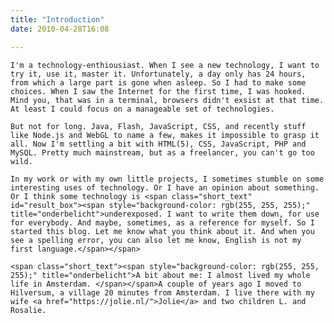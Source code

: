 ```yaml
---
title: "Introduction"
date: 2010-04-28T16:08

---
```



	I'm a technology-enthiousiast. When I see a new technology, I want to try it, use it, master it. Unfortunately, a day only has 24 hours, from which a large part is gone when asleep. So I had to make some choices. When I saw the Internet for the first time, I was hooked. Mind you, that was in a terminal, browsers didn't exsist at that time. At least I could focus on a manageable set of technologies.

	But not for long. Java, Flash, JavaScript, CSS, and recently stuff like Node.js and WebGL to name a few, makes it impossible to grasp it all. Now I'm settling a bit with HTML(5), CSS, JavaScript, PHP and MySQL. Pretty much mainstream, but as a freelancer, you can't go too wild.

	In my work or with my own little projects, I sometimes stumble on some interesting uses of technology. Or I have an opinion about something. Or I think some technology is <span class="short_text" id="result_box"><span style="background-color: rgb(255, 255, 255);" title="onderbelicht">underexposed. I want to write them down, for use for everybody. And maybe, sometimes, as a reference for myself. So I started this blog. Let me know what you think about it. And when you see a spelling error, you can also let me know, English is not my first language.</span></span>

	<span class="short_text"><span style="background-color: rgb(255, 255, 255);" title="onderbelicht">A bit about me: I almost lived my whole life in Amsterdam. </span></span>A couple of years ago I moved to Hilversum, a village 20 minutes from Amsterdam. I live there with my wife <a href="https://jolie.nl/">Jolie</a> and two children L. and Rosalie.

